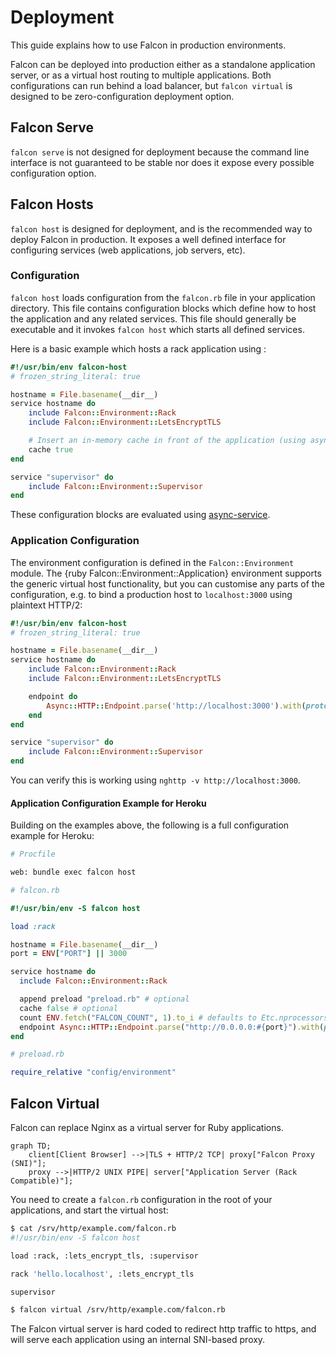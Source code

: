 # Deployment

This guide explains how to use Falcon in production environments.

Falcon can be deployed into production either as a standalone application server, or as a virtual host routing to multiple applications. Both configurations can run behind a load balancer, but `falcon virtual` is designed to be zero-configuration deployment option.

## Falcon Serve

`falcon serve` is not designed for deployment because the command line interface is not guaranteed to be stable nor does it expose every possible configuration option.

## Falcon Hosts

`falcon host` is designed for deployment, and is the recommended way to deploy Falcon in production. It exposes a well defined interface for configuring services (web applications, job servers, etc).

### Configuration

`falcon host` loads configuration from the `falcon.rb` file in your application directory. This file contains configuration blocks which define how to host the application and any related services. This file should generally be executable and it invokes `falcon host` which starts all defined services.

Here is a basic example which hosts a rack application using :

~~~ ruby
#!/usr/bin/env falcon-host
# frozen_string_literal: true

hostname = File.basename(__dir__)
service hostname do
	include Falcon::Environment::Rack
	include Falcon::Environment::LetsEncryptTLS

	# Insert an in-memory cache in front of the application (using async-http-cache).
	cache true
end

service "supervisor" do
	include Falcon::Environment::Supervisor
end
~~~

These configuration blocks are evaluated using [async-service](https://github.com/socketry/async-service).

### Application Configuration

The environment configuration is defined in the `Falcon::Environment` module. The {ruby Falcon::Environment::Application} environment supports the generic virtual host functionality, but you can customise any parts of the configuration, e.g. to bind a production host to `localhost:3000` using plaintext HTTP/2:

~~~ ruby
#!/usr/bin/env falcon-host
# frozen_string_literal: true

hostname = File.basename(__dir__)
service hostname do
	include Falcon::Environment::Rack
	include Falcon::Environment::LetsEncryptTLS

	endpoint do
		Async::HTTP::Endpoint.parse('http://localhost:3000').with(protocol: Async::HTTP::Protocol::HTTP2)
	end
end

service "supervisor" do
	include Falcon::Environment::Supervisor
end
~~~

You can verify this is working using `nghttp -v http://localhost:3000`.

#### Application Configuration Example for Heroku

Building on the examples above, the following is a full configuration example for Heroku:

~~~ bash
# Procfile

web: bundle exec falcon host
~~~

~~~ ruby
# falcon.rb

#!/usr/bin/env -S falcon host

load :rack

hostname = File.basename(__dir__)
port = ENV["PORT"] || 3000

service hostname do
  include Falcon::Environment::Rack

  append preload "preload.rb" # optional
  cache false # optional
  count ENV.fetch("FALCON_COUNT", 1).to_i # defaults to Etc.nprocessors, which is likely incorrect on shared hosts like Heroku
  endpoint Async::HTTP::Endpoint.parse("http://0.0.0.0:#{port}").with(protocol: Async::HTTP::Protocol::HTTP11)
end
~~~

~~~ ruby
# preload.rb

require_relative "config/environment"
~~~

## Falcon Virtual

Falcon can replace Nginx as a virtual server for Ruby applications.

~~~ mermaid
graph TD;
	client[Client Browser] -->|TLS + HTTP/2 TCP| proxy["Falcon Proxy (SNI)"];
	proxy -->|HTTP/2 UNIX PIPE| server["Application Server (Rack Compatible)"];
~~~

You need to create a `falcon.rb` configuration in the root of your applications, and start the virtual host:

~~~ bash
$ cat /srv/http/example.com/falcon.rb
#!/usr/bin/env -S falcon host

load :rack, :lets_encrypt_tls, :supervisor

rack 'hello.localhost', :lets_encrypt_tls

supervisor

$ falcon virtual /srv/http/example.com/falcon.rb
~~~

The Falcon virtual server is hard coded to redirect http traffic to https, and will serve each application using an internal SNI-based proxy.
